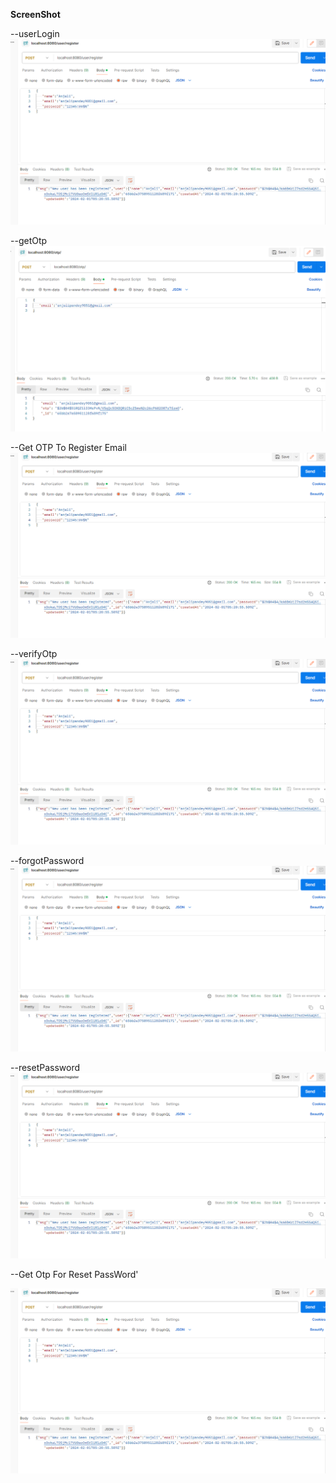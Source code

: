 **ScreenShot**

--userLogin
<img src="images/userRegisterScreenShot.png">

--getOtp
<img src="images/getOtp.png">

--Get OTP To Register Email 
<img src="images/userRegisterScreenShot.png">

--verifyOtp
<img src="images/userRegisterScreenShot.png">

--forgotPassword
<img src="images/userRegisterScreenShot.png">

--resetPassword
<img src="images/userRegisterScreenShot.png">

--Get Otp For Reset PassWord'

<img src="images/userRegisterScreenShot.png">

